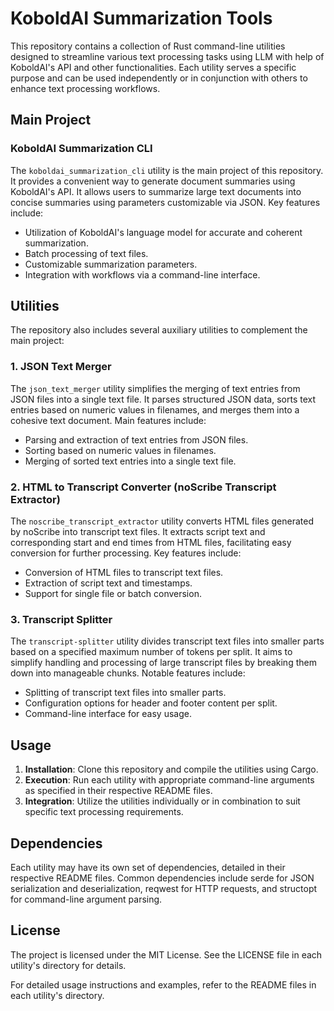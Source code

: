 # KoboldAI Summarization Tools

This repository contains a collection of Rust command-line utilities designed to streamline various text processing tasks using LLM with help of KoboldAI's API and other functionalities. Each utility serves a specific purpose and can be used independently or in conjunction with others to enhance text processing workflows.

## Main Project

### KoboldAI Summarization CLI
The `koboldai_summarization_cli` utility is the main project of this repository. It provides a convenient way to generate document summaries using KoboldAI's API. It allows users to summarize large text documents into concise summaries using parameters customizable via JSON. Key features include:
- Utilization of KoboldAI's language model for accurate and coherent summarization.
- Batch processing of text files.
- Customizable summarization parameters.
- Integration with workflows via a command-line interface.

## Utilities

The repository also includes several auxiliary utilities to complement the main project:

### 1. JSON Text Merger
The `json_text_merger` utility simplifies the merging of text entries from JSON files into a single text file. It parses structured JSON data, sorts text entries based on numeric values in filenames, and merges them into a cohesive text document. Main features include:
- Parsing and extraction of text entries from JSON files.
- Sorting based on numeric values in filenames.
- Merging of sorted text entries into a single text file.

### 2. HTML to Transcript Converter (noScribe Transcript Extractor)
The `noscribe_transcript_extractor` utility converts HTML files generated by noScribe into transcript text files. It extracts script text and corresponding start and end times from HTML files, facilitating easy conversion for further processing. Key features include:
- Conversion of HTML files to transcript text files.
- Extraction of script text and timestamps.
- Support for single file or batch conversion.

### 3. Transcript Splitter
The `transcript-splitter` utility divides transcript text files into smaller parts based on a specified maximum number of tokens per split. It aims to simplify handling and processing of large transcript files by breaking them down into manageable chunks. Notable features include:
- Splitting of transcript text files into smaller parts.
- Configuration options for header and footer content per split.
- Command-line interface for easy usage.

## Usage
1. **Installation**: Clone this repository and compile the utilities using Cargo.
2. **Execution**: Run each utility with appropriate command-line arguments as specified in their respective README files.
3. **Integration**: Utilize the utilities individually or in combination to suit specific text processing requirements.

## Dependencies
Each utility may have its own set of dependencies, detailed in their respective README files. Common dependencies include serde for JSON serialization and deserialization, reqwest for HTTP requests, and structopt for command-line argument parsing.

## License
The project is licensed under the MIT License. See the LICENSE file in each utility's directory for details.

For detailed usage instructions and examples, refer to the README files in each utility's directory.
